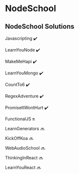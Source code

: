 # NodeSchool
## NodeSchool Solutions

Javascripting :heavy_check_mark:

LearnYouNode :heavy_check_mark:

MakeMeHapi :heavy_check_mark:

LearnYouMongo :heavy_check_mark:

CountTo6 :heavy_check_mark:

RegexAdventure :heavy_check_mark:

PromiseItWontHurt :heavy_check_mark:

FunctionalJS :on:

LearnGenerators :soon:

KickOffKoa :soon:

WebAudioSchool :soon:

ThinkingInReact :soon:

LearnYouReact :soon:
